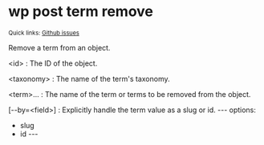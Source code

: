 # wp post term remove

<small>Quick links: <a href="https://github.com/wp-cli/wp-cli/issues?q=is%3Aopen+label%3Acommand%3Apost-term-remove+sort%3Aupdated-desc">Github issues</a></small>

Remove a term from an object.

&lt;id&gt;
: The ID of the object.

&lt;taxonomy&gt;
: The name of the term's taxonomy.

&lt;term&gt;...
: The name of the term or terms to be removed from the object.

[\--by=&lt;field&gt;]
: Explicitly handle the term value as a slug or id.
\---
options:
  - slug
  - id
\---



